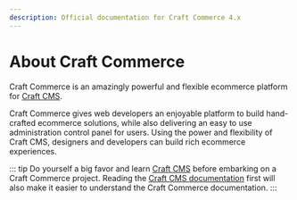 ```yaml
---
description: Official documentation for Craft Commerce 4.x
---
```


# About Craft Commerce

Craft Commerce is an amazingly powerful and flexible ecommerce platform for [Craft CMS](https://craftcms.com).

Craft Commerce gives web developers an enjoyable platform to build hand-crafted ecommerce solutions, while also delivering an easy to use administration control panel for users. Using the power and flexibility of Craft CMS, designers and developers can build rich ecommerce experiences.

::: tip
Do yourself a big favor and learn [Craft CMS](https://craftcms.com/) before embarking on a Craft Commerce project.
Reading the [Craft CMS documentation](https://craftcms.com/docs/) first will also make it easier to understand the Craft Commerce documentation.
:::
